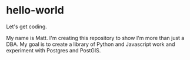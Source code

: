 # hello-world

Let's get coding.

My name is Matt. I'm creating this repository to show I'm more than just a DBA. 
My goal is to create a library of Python and Javascript work and experiment with Postgres and PostGIS.
